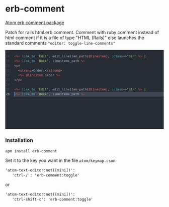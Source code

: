 # erb-comment

 [Atom erb comment package](http://github.com)

Patch for rails html.erb comment.
Comment with ruby ​​comment instead of html comment if it is a file of type "HTML (Rails)" else launches the standard comments `"editor: toggle-line-comments"`

![erb comment example](https://github.com/xurdedix/atom-erb-comment/blob/master/resources/atom-erb-comment.png?raw=true)

### Installation

```
apm install erb-comment
```

Set it to the key you want in the file `atom/keymap.cson`:

```
'atom-text-editor:not([mini])':
   'ctrl-/': 'erb-comment:toggle'
 ```
 or
```
'atom-text-editor:not([mini])':
   'ctrl-shift-c': 'erb-comment:toggle'
 ```
